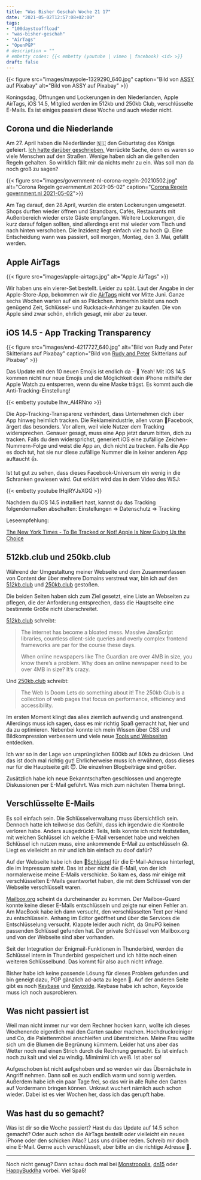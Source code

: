```yaml
---
title: "Was Bisher Geschah Woche 21 17"
date: "2021-05-02T12:57:08+02:00"
tags: 
- "100daystooffload"
- "was-bisher-geschah"
- "AirTags"
- "OpenPGP"
# description = ""
# embetty codes: {{< embetty (youtube | vimeo | facebook) <id> >}} 
draft: false
---
```


{{< figure src="images/maypole-1329290_640.jpg" caption="Bild von [ASSY](https://pixabay.com/de/photos/maibaum-geschm%C3%BCckte-birke-tradition-1329290/) auf Pixabay" alt="Bild von ASSY auf Pixabay" >}}


Koningsdag, Öffnungen und Lockerungen in den Niederlanden, Apple AirTags, iOS 14.5, Mitglied werden im 512kb und 250kb Club, verschlüsselte E-Mails. Es ist einiges passiert diese Woche und auch wieder nicht.

## Corona und die Niederlande

Am 27. April haben die Niederländer 🇳🇱 den Geburtstag des Königs gefeiert. [Ich hatte darüber geschrieben.](https://zn80.net/2021/04/koningsdag-2021/) Verrückte Sache, denn es waren so viele Menschen auf den Straßen. Wenige haben sich an die geltenden Regeln gehalten. So wirklich fällt mir da nichts mehr zu ein. Was soll man da noch groß zu sagen?

{{< figure src="images/government-nl-corona-regeln-20210502.jpg" alt="Corona Regeln government.nl 2021-05-02" caption="[Corona Regeln government.nl 2021-05-02](https://www.government.nl/topics/coronavirus-covid-19/plan-to-reopen-society)">}}

Am Tag darauf, den 28.April, wurden die ersten Lockerungen umgesetzt. Shops durften wieder öffnen und Strandbars, Cafés, Restaurants mit Außenbereich wieder erste Gäste empfangen. Weitere Lockerungen, die kurz darauf folgen sollten, sind allerdings erst mal wieder vom Tisch und nach hinten verschoben. Die Inzidenz liegt einfach viel zu hoch 😒. Eine Entscheidung wann was passiert, soll morgen, Montag, den 3. Mai, gefällt werden.

## Apple AirTags

{{< figure src="images/apple-airtags.jpg" alt="Apple AirTags" >}}

Wir haben uns ein vierer-Set bestellt. Leider zu spät. Laut der Angabe in der Apple-Store-App, bekommen wir die [AirTags](https://www.apple.com/de/airtag/) nicht vor Mitte Juni. Ganze sechs Wochen warten auf ein so Päckchen. Immerhin bleibt uns noch genügend Zeit, Schlüssel- und Rucksack-Anhänger zu kaufen. Die von Apple sind zwar schön, ehrlich gesagt, mir aber zu teuer.

## iOS 14.5 - App Tracking Transparency

{{< figure src="images/end-4217727_640.jpg" alt="Bild von Rudy and Peter Skitterians auf Pixabay" caption="Bild von [Rudy and Peter](https://pixabay.com/de/photos/ende-schienen-aufgegeben-alte-4217727/) Skitterians auf Pixabay" >}}

Das Update mit den 10 neuen Emojis ist endlich da - 🥳 Yeah! Mit iOS 14.5 kommen nicht nur neue Emojis und die Möglichkeit dein iPhone mithilfe der Apple Watch zu entsperren, wenn du eine Maske trägst. Es kommt auch die Anti-Tracking-Einstellung!

{{< embetty youtube Ihw_Al4RNno >}}

Die App-Tracking-Transparenz verhindert, dass Unternehmen dich über App hinweg heimlich tracken. Die Reklameindustrie, allen voran 💩Facebook, ärgert das besonders. Vor allem, weil viele Nutzer dem Tracking widersprechen. Genauer gesagt, muss eine App jetzt darum bitten, dich zu tracken. Falls du dem widersprichst, generiert iOS eine zufällige Zeichen-Nummern-Folge und weist die App an, dich nicht zu tracken. Falls die App es doch tut, hat sie nur diese zufällige Nummer die in keiner anderen App auftaucht 👍.

Ist tut gut zu sehen, dass dieses Facebook-Universum ein wenig in die Schranken gewiesen wird. Gut erklärt wird das in dem Video des WSJ:

{{< embetty youtube lHqlRYJsXGQ >}}

Nachdem du iOS 14.5 installiert hast, kannst du das Tracking folgendermaßen abschalten: Einstellungen ⇒ Datenschutz ⇒ Tracking

Leseempfehlung:

[The New York Times - To Be Tracked or Not! Apple Is Now Giving Us the Choice](https://www.nytimes.com/2021/04/26/technology/personaltech/apple-app-tracking-transparency.html)


## 512kb.club und 250kb.club

Während der Umgestaltung meiner Webseite und dem Zusammenfassen von Content der über mehrere Domains verstreut war, bin ich auf den [512kb.club](https://512kb.club) und [250kb.club](https://250kb.club) gestoßen. 

Die beiden Seiten haben sich zum Ziel gesetzt, eine Liste an Webseiten zu pflegen, die der Anforderung entsprechen, dass die Hauptseite eine bestimmte Größe nicht überschreitet. 

[512kb.club](https://512kb.club) schreibt:

> The internet has become a bloated mess. Massive JavaScript libraries, countless client-side queries and overly complex frontend frameworks are par for the course these days.
> 
> When online newspapers like The Guardian are over 4MB in size, you know there’s a problem. Why does an online newspaper need to be over 4MB in size? It’s crazy.

Und [250kb.club](https://250kb.club) schreibt:

> The Web Is Doom
> Lets do something about it!
> The 250kb Club is a collection of web pages that focus on performance, efficiency and accessibility.

Im ersten Moment klingt das alles ziemlich aufwendig und anstrengend. Allerdings muss ich sagen, dass es mir richtig Spaß gemacht hat, hier und da zu optimieren. Nebenbei konnte ich mein Wissen über CSS und Bildkompression verbessern und viele neue [Tools und Webseiten](/sammelsurium) entdecken. 

Ich war so in der Lage von ursprünglichen 800kb auf 80kb zu drücken. Und das ist doch mal richtig gut! Ehrlicherweise muss ich erwähnen, dass dieses nur für die Hauptseite gilt 😇. Die einzelnen Blogbeiträge sind größer. 

Zusätzlich habe ich neue Bekanntschaften geschlossen und angeregte Diskussionen per E-Mail geführt. Was mich zum nächsten Thema bringt.

## Verschlüsselte E-Mails

Es soll einfach sein. Die Schlüsselverwaltung muss übersichtlich sein. Dennoch hatte ich teilweise das Gefühl, dass ich irgendwie die Kontrolle verloren habe. Anders ausgedrückt: Teils, teils konnte ich nicht feststellen, mit welchen Schlüssel ich welche E-Mail versendet habe und welchen Schlüssel ich nutzen muss, eine ankommende E-Mail zu entschlüsseln 😱. Liegt es vielleicht an mir und ich bin einfach zu doof dafür? 

Auf der Webseite habe ich den 🔐[Schlüssel](/impressum) für die E-Mail-Adresse hinterlegt, die im Impressum steht. Das ist aber nicht die E-Mail, von der ich normalerweise meine E-Mails verschicke. So kam es, dass mir einige mit verschlüsselten E-Mails geantwortet haben, die mit dem Schlüssel von der Webseite verschlüsselt waren. 

[Mailbox.org](https://mailbox.org) scheint da durcheinander zu kommen. Der Mailbox-Guard konnte keine dieser E-Mails entschlüsseln und zeigte nur einen Fehler an. Am MacBook habe ich dann versucht, den verschlüsselten Text per Hand zu entschlüsseln. Anhang im Editor geöffnet und über die Services die Entschlüsselung versucht. Klappte leider auch nicht, da GnuPG keinen passenden Schlüssel gefunden hat. Der private Schlüssel von Mailbox.org und von der Webseite sind aber vorhanden. 

Seit der Integration der Enigmail-Funktionen in Thunderbird, werden die Schlüssel intern in Thunderbird gespeichert und ich hätte noch einen weiteren Schlüsselbund. Das kommt für also auch nicht infrage.

Bisher habe ich keine passende Lösung für dieses Problem gefunden und bin geneigt dazu, PGP gänzlich ad-acta zu legen 🤔. Auf der anderen Seite gibt es noch [Keybase](https://zn80.net/impressum/) und [Keyoxide](https://keyoxide.org/). Keybase habe ich schon, Keyoxide muss ich noch ausprobieren.

## Was nicht passiert ist

Weil man nicht immer nur vor dem Rechner hocken kann, wollte ich dieses Wochenende eigentlich mal den Garten sauber machen. Hochdruckreiniger und Co, die Palettenmöbel anschleifen und überstreichen. Meine Frau wollte sich um die Blumen die Begrünung kümmern. Leider hat uns aber das Wetter noch mal einen Strich durch die Rechnung gemacht. Es ist einfach noch zu kalt und viel zu windig. Mimimimi ich weiß. Ist aber so!

Aufgeschoben ist nicht aufgehoben und so werden wir das Übernächste in Angriff nehmen. Dann soll es auch endlich warm und sonnig werden. Außerdem habe ich ein paar Tage frei, so das wir in alle Ruhe den Garten auf Vordermann bringen können. Unkraut wuchert nämlich auch schon wieder. Dabei ist es vier Wochen her, dass ich das gerupft habe.

## Was hast du so gemacht?

Was ist dir so die Woche passiert? Hast du das Update auf 14.5 schon gemacht? Oder auch schon die AirTags bestellt oder vielleicht ein neues iPhone oder den schicken iMac? Lass uns drüber reden. Schreib mir doch eine E-Mail. Gerne auch verschlüsselt, aber bitte an die richtige Adresse 🙏.

<!--more-->

---

Noch nicht genug? Dann schau doch mal bei [Monstropolis](https://monstropolis.wordpress.com/), [dn15](https://dn15.de/) oder [HappyBuddha](https://happybuddha1975.de/) vorbei. Viel Spaß!
